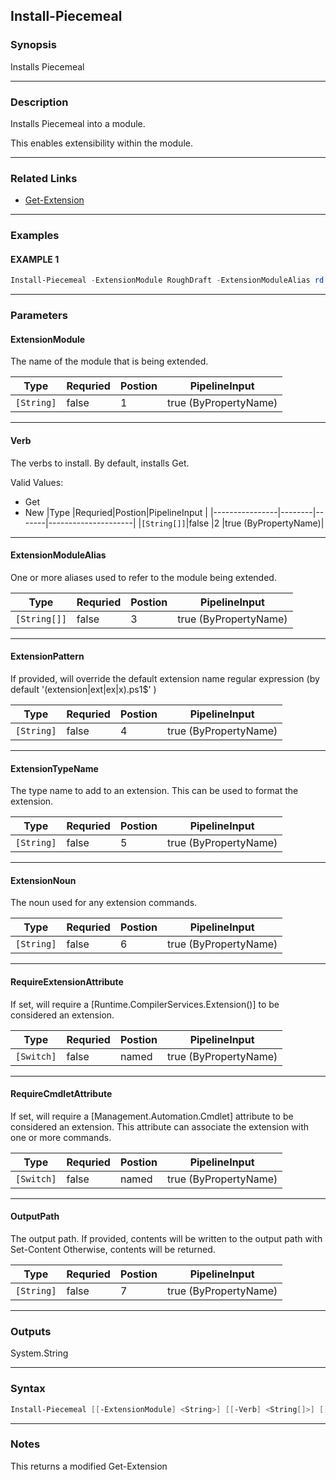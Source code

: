 
Install-Piecemeal
-----------------
### Synopsis
Installs Piecemeal

---
### Description

Installs Piecemeal into a module.

This enables extensibility within the module.

---
### Related Links
* [Get-Extension](Get-Extension.md)
---
### Examples
#### EXAMPLE 1
```PowerShell
Install-Piecemeal -ExtensionModule RoughDraft -ExtensionModuleAlias rd -ExtensionTypeName RoughDraft.Extension
```

---
### Parameters
#### **ExtensionModule**

The name of the module that is being extended.



|Type          |Requried|Postion|PipelineInput        |
|--------------|--------|-------|---------------------|
|```[String]```|false   |1      |true (ByPropertyName)|
---
#### **Verb**

The verbs to install.  By default, installs Get.



Valid Values:

* Get
* New
|Type            |Requried|Postion|PipelineInput        |
|----------------|--------|-------|---------------------|
|```[String[]]```|false   |2      |true (ByPropertyName)|
---
#### **ExtensionModuleAlias**

One or more aliases used to refer to the module being extended.



|Type            |Requried|Postion|PipelineInput        |
|----------------|--------|-------|---------------------|
|```[String[]]```|false   |3      |true (ByPropertyName)|
---
#### **ExtensionPattern**

If provided, will override the default extension name regular expression
(by default '(extension|ext|ex|x)\.ps1$' )



|Type          |Requried|Postion|PipelineInput        |
|--------------|--------|-------|---------------------|
|```[String]```|false   |4      |true (ByPropertyName)|
---
#### **ExtensionTypeName**

The type name to add to an extension.  This can be used to format the extension.



|Type          |Requried|Postion|PipelineInput        |
|--------------|--------|-------|---------------------|
|```[String]```|false   |5      |true (ByPropertyName)|
---
#### **ExtensionNoun**

The noun used for any extension commands.



|Type          |Requried|Postion|PipelineInput        |
|--------------|--------|-------|---------------------|
|```[String]```|false   |6      |true (ByPropertyName)|
---
#### **RequireExtensionAttribute**

If set, will require a [Runtime.CompilerServices.Extension()] to be considered an extension.



|Type          |Requried|Postion|PipelineInput        |
|--------------|--------|-------|---------------------|
|```[Switch]```|false   |named  |true (ByPropertyName)|
---
#### **RequireCmdletAttribute**

If set, will require a [Management.Automation.Cmdlet] attribute to be considered an extension.
This attribute can associate the extension with one or more commands.



|Type          |Requried|Postion|PipelineInput        |
|--------------|--------|-------|---------------------|
|```[Switch]```|false   |named  |true (ByPropertyName)|
---
#### **OutputPath**

The output path.
If provided, contents will be written to the output path with Set-Content
Otherwise, contents will be returned.



|Type          |Requried|Postion|PipelineInput        |
|--------------|--------|-------|---------------------|
|```[String]```|false   |7      |true (ByPropertyName)|
---
### Outputs
System.String


---
### Syntax
```PowerShell
Install-Piecemeal [[-ExtensionModule] <String>] [[-Verb] <String[]>] [[-ExtensionModuleAlias] <String[]>] [[-ExtensionPattern] <String>] [[-ExtensionTypeName] <String>] [[-ExtensionNoun] <String>] [-RequireExtensionAttribute] [-RequireCmdletAttribute] [[-OutputPath] <String>] [<CommonParameters>]
```
---
### Notes
This returns a modified Get-Extension




